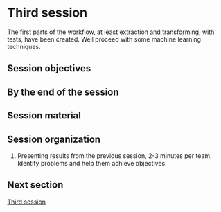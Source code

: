# Third session

The first parts of the workflow, at least extraction and transforming, with
tests, have been created. Well proceed with some machine learning techniques.

## Session objectives

## By the end of the session

## Session material

## Session organization

1. Presenting results from the previous session, 2-3 minutes per
   team. Identify  problems and help them achieve objectives.

## Next section

[Third session](03.md)
